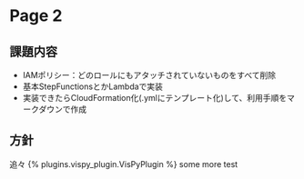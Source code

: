 # Page 2
## 課題内容
- IAMポリシー：どのロールにもアタッチされていないものをすべて削除
- 基本StepFunctionsとかLambdaで実装
- 実装できたらCloudFormation化(.ymlにテンプレート化)して、利用手順をマークダウンで作成
## 方針
  追々
{% plugins.vispy_plugin.VisPyPlugin %}
some more test
